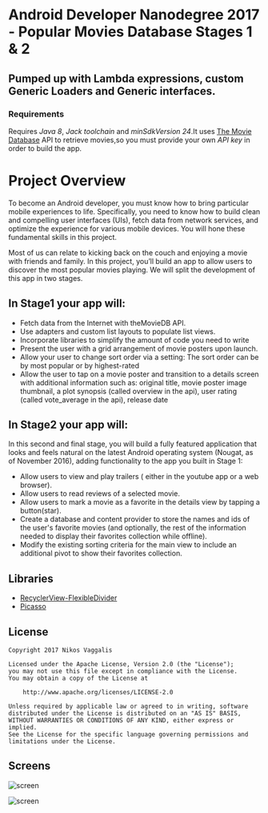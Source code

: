 # Android Developer Nanodegree 2017 - Popular Movies Database Stages 1 & 2


## Pumped up with Lambda expressions, custom Generic Loaders and Generic interfaces.

### Requirements

Requires  *Java 8*, *Jack toolchain* and *minSdkVersion 24*.It uses [The Movie Database](https://www.themoviedb.org/documentation/api) API to retrieve movies,so
you must provide your own *API key* in order to build the app.

# Project Overview
To become an Android developer, you must know how to bring particular mobile experiences to life. Specifically, you need to know how to build clean and compelling user interfaces (UIs), fetch data from network services, and optimize the experience for various mobile devices. You will hone these fundamental skills in this project.

Most of us can relate to kicking back on the couch and enjoying a movie with friends and family. In this project, you’ll build an app to allow users to discover the most popular movies playing. We will split the development of this app in two stages. 


## In Stage1 your app will:

* Fetch data from the Internet with theMovieDB API.
* Use adapters and custom list layouts to populate list views.
* Incorporate libraries to simplify the amount of code you need to write
* Present the user with a grid arrangement of movie posters upon launch.
* Allow your user to change sort order via a setting:
The sort order can be by most popular or by highest-rated
* Allow the user to tap on a movie poster and transition to a details screen with additional information such as:
  original title, movie poster image thumbnail, a plot synopsis (called overview in the api), user rating (called vote_average in the api),
release date

## In Stage2 your app will:
In this second and final stage, you will build a fully featured application that looks and feels natural on the latest Android operating system (Nougat, as of November 2016), adding functionality to the app you built in Stage 1:

* Allow users to view and play trailers ( either in the youtube app or a web browser).
* Allow users to read reviews of a selected movie.
* Allow users to mark a movie as a favorite in the details view by tapping a button(star).
* Create a database and content provider to store the names and ids of the user's favorite movies (and optionally, the rest of the information needed to display their favorites collection while offline).
* Modify the existing sorting criteria for the main view to include an additional pivot to show their favorites collection.


## Libraries
* [RecyclerView-FlexibleDivider](https://github.com/yqritc/RecyclerView-FlexibleDivider)
* [Picasso](http://square.github.io/picasso/)



## License

    Copyright 2017 Nikos Vaggalis

    Licensed under the Apache License, Version 2.0 (the "License");
    you may not use this file except in compliance with the License.
    You may obtain a copy of the License at

        http://www.apache.org/licenses/LICENSE-2.0

    Unless required by applicable law or agreed to in writing, software
    distributed under the License is distributed on an "AS IS" BASIS,
    WITHOUT WARRANTIES OR CONDITIONS OF ANY KIND, either express or implied.
    See the License for the specific language governing permissions and
    limitations under the License.

## Screens

![screen](art/phone-movies.png)

![screen](art/phone-details.png)